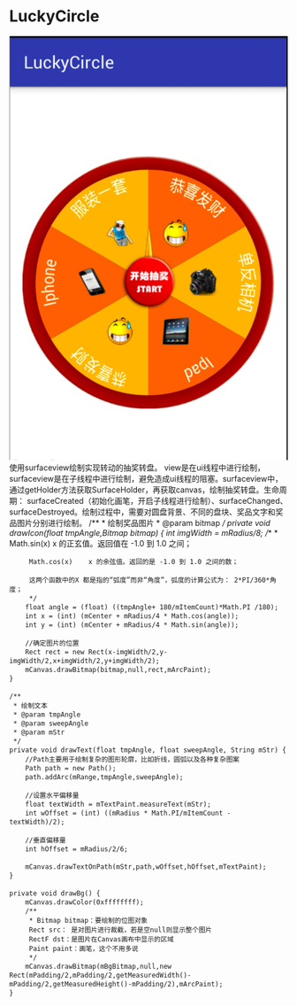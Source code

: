 # LuckyCircle

![image](https://github.com/tingshuo202/LuckyCircle/blob/master/app/img/84EF641B-4C48-4DCB-88BF-17DCE3CC21EF.png )  
使用surfaceview绘制实现转动的抽奖转盘。
view是在ui线程中进行绘制，surfaceview是在子线程中进行绘制，避免造成ui线程的阻塞。surfaceview中，通过getHolder方法获取SurfaceHolder，再获取canvas，绘制抽奖转盘。生命周期：
surfaceCreated（初始化画笔，开启子线程进行绘制）、surfaceChanged、surfaceDestroyed。绘制过程中，需要对圆盘背景、不同的盘块、奖品文字和奖品图片分别进行绘制。
    /**
     * 绘制奖品图片
     * @param bitmap
     */
    private void drawIcon(float tmpAngle,Bitmap bitmap) {
        int imgWidth =  mRadius/8;
        /**
         * Math.sin(x)      x 的正玄值。返回值在 -1.0 到 1.0 之间；

         Math.cos(x)    x 的余弦值。返回的是 -1.0 到 1.0 之间的数；

         这两个函数中的X 都是指的“弧度”而非“角度”，弧度的计算公式为： 2*PI/360*角度；
         */
        float angle = (float) ((tmpAngle+ 180/mItemCount)*Math.PI /180);
        int x = (int) (mCenter + mRadius/4 * Math.cos(angle));
        int y = (int) (mCenter + mRadius/4 * Math.sin(angle));

        //确定图片的位置
        Rect rect = new Rect(x-imgWidth/2,y-imgWidth/2,x+imgWidth/2,y+imgWidth/2);
        mCanvas.drawBitmap(bitmap,null,rect,mArcPaint);
    }

    /**
     * 绘制文本
     * @param tmpAngle
     * @param sweepAngle
     * @param mStr
     */
    private void drawText(float tmpAngle, float sweepAngle, String mStr) {
        //Path主要用于绘制复杂的图形轮廓，比如折线，圆弧以及各种复杂图案
        Path path = new Path();
        path.addArc(mRange,tmpAngle,sweepAngle);

        //设置水平偏移量
        float textWidth = mTextPaint.measureText(mStr);
        int wOffset = (int) ((mRadius * Math.PI/mItemCount - textWidth)/2);

        //垂直偏移量
        int hOffset = mRadius/2/6;

        mCanvas.drawTextOnPath(mStr,path,wOffset,hOffset,mTextPaint);
    }

    private void drawBg() {
        mCanvas.drawColor(0xffffffff);
        /**
         * Bitmap bitmap：要绘制的位图对象
         Rect src： 是对图片进行裁截，若是空null则显示整个图片
         RectF dst：是图片在Canvas画布中显示的区域
         Paint paint：画笔，这个不用多说
         */
        mCanvas.drawBitmap(mBgBitmap,null,new Rect(mPadding/2,mPadding/2,getMeasuredWidth()-mPadding/2,getMeasuredHeight()-mPadding/2),mArcPaint);
    }
